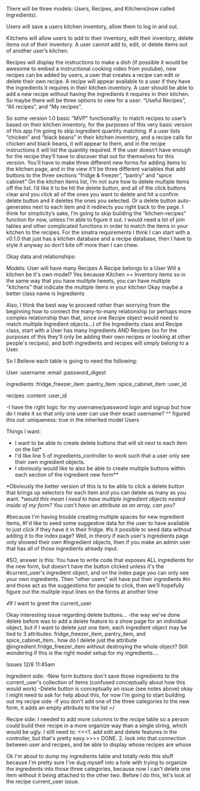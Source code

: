 
There will be three models: Users, Recipes, and Kitchens(now called Ingredients).

Users will save a users kitchen inventory, allow them to log in and out.

Kitchens will allow users to add to their inventory, edit their inventory, delete items out of their inventory. A user cannot add to, edit, or delete items out of another user’s kitchen.

Recipes will display the instructions to make a dish (if possible it would be awesome to embed a instructional cooking video from youtube), new recipes can be added by users, a user that creates a recipe can edit or delete their own recipe. A recipe will appear available to a user if they have the ingredients it requires in their kitchen inventory. A user should be able to add a new recipe without having the ingredients it requires in their kitchen. So maybe there will be three options to view for a user: “Useful Recipes”, “All recipes”, and “My recipes”.

So some version 1.0 basic "MVP" functionality:
to  match recipes to user’s based on their kitchen inventory, for the purposes of this very basic version of this app I’m going to skip ingredient quantity matching. If a user lists “chicken” and “black beans” in their kitchen inventory, and a recipe calls for chicken and black beans, it will appear to them, and in the recipe instructions it will list the quantity required. If the user doesn’t have enough for the recipe they’ll have to discover that out for themselves for this version.
You’ll have to make three different new forms for adding items to the kitchen page, and in the view it’ll be three different variables that add buttons to the three sections “fridge & freezer”, “pantry” and “spice cabinet”
On the kitchen items list, I’m not sure how to delete multiple items off the list. I’d like it to be hit the delete button, and all of the click buttons clear and you click all of the ones you want to delete and hit a confirm delete button and it deletes the ones you selected. Or a delete button auto-generates next to each item and it redirects you right back to the page.
I think for simplicity’s sake, I’m going to skip building the “kitchen-recipes” function for now, unless I’m able to figure it out. I would need a lot of join tables and other complicated functions in order to match the items in your kitchen to the recipes. For the sinatra requirements I think I can start with a v0.1.0 that just has a kitchen database and a recipe database, then I have to style it anyway so don’t bite off more than I can chew.


Okay data and relationships:

Models:
User will have many Recipes
A Recipe belongs to a User
Will a kitchen be it's own model? Yes because Kitchen == Inventory items
so in the same way that you have mulitple tweets, you can have multiple "kitchens" that indicate the multiple items in your kitchen
Okay maybe a better class name is Ingredients

Also, I think the best way to proceed rather than worrying from the beginning how to connect the many-to-many relationship (or perhaps more complex relationship than that, since one Recipe object would need to match multiple Ingredient objects...) of the Ingredients class and Recipe class, start with a User has many Ingredients AND Recipes (so for the purposes of this they'll only be adding their own recipes or looking at other people's recipes), and both ingredients and recipes will simply belong to a User.

So I Believe each table is going to need the following:

User
:username
:email
:password_digest

ingredients
:fridge_freezer_item
:pantry_item
:spice_cabinet_item
:user_id

recipes
:content
:user_id


-I have the right logic for my username/password login and signup but how do I make it so that only one user can use their exact username?
^^ figured this out: uniqueness: true in the inherited model Users


Things I want:

- I want to be able to create delete buttons that will sit next to each item on the list*
- I'd like line 5 of ingredients_controller to work such that a user only see their own ingredient objects.
- I obviously would like to also be able to create multiple buttons within each section of the ingredient new form**

*Obviously the better version of this is to be able to click a delete button that brings up selectors for each item and you can delete as many as you want.
**would this mean I need to have multiple ingredient objects nested inside of my form? You can't have an attribute as an array, can you?*

#because I'm having trouble creating multiple spaces for new ingredient items,
#I'd like to seed some suggestive data for the user to have available to just click if they have it in their fridge.
#Is it possible to seed data without adding it to the index page? Well, in theory if each user's ingredients page only showed their own
#ingredient objects, then if you make an admin user that has all of those ingredients already input.

#SO, answer is this: You have to write code that exposes ALL ingredients for the new form, but doesn't have the button clicked unless it's the
#current_user's ingredient object, and on the index page you can only see your own ingredients. Then "other users" will have put their ingredients
#in and those act as the suggestions for people to click, then we'll hopefully figure out the mulitple input lines on the forms at another time


√If I want to greet the current_user


Okay interesting issue regarding delete buttons...
-the way we've done delete before was to add a delete feature to a show page for an individual object, but if I want to delete just one item, each Ingredient object may be tied to 3 attributes: fridge_freezer_item, pantry_item, and spice_cabinet_item.. how do I delete just the attribute @ingredient.fridge_freezer_item without destroying the whole object? Still wondering if this is the right model setup for my ingredients....

Issues 12/8 11:45am

Ingredient side:
-New form buttons don't save those ingredients to the current_user's collection of items (confused conceptually about how this would work)
-Delete button is conceptually an issue (see notes above)
okay I might need to ask for help about this, for now I'm going to start building out my recipe side
-if you don't add one of the three categories to the new form, it adds an empty attribute to the list =/


Recipe side:
I needed to add more columns to the recipe table so a person could build their recipe in a more organize way than a single string, which would be ugly.
I still need to:
<<<1. add edit and delete features in the controller, but that's pretty easy.>>>> DONE.
2. look into that connection between user and recipes, and be able to display whose recipes are whose


Ok I'm about to dump my ingredients table and totally redo this stuff because I'm pretty sure I've dug myself into a hole with trying to organize the ingredients into those three categories, because now I can't delete one item without it being attached to the other two. Before I do this, let's look at the recipe current_user issue.
